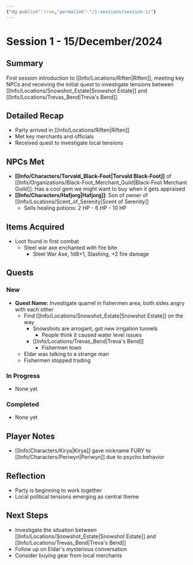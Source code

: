 ```yaml
---
{"dg-publish":true,"permalink":"/1-sessions/session-1/"}
---
```


# Session 1 - 15/December/2024

## Summary
First session introduction to [[Info/Locations/Riften\|Riften]], meeting key NPCs and receiving the initial quest to investigate tensions between [[Info/Locations/Snowshot_Estate\|Snowshot Estate]] and [[Info/Locations/Trevas_Bend\|Treva's Bend]].

## Detailed Recap
- Party arrived in [[Info/Locations/Riften\|Riften]]
- Met key merchants and officials
- Received quest to investigate local tensions

## NPCs Met
- **[[Info/Characters/Torvald_Black-Foot\|Torvald Black-Foot]]** of [[Info/Organizations/Black-Foot_Merchant_Guild\|Black-Foot Merchant Guild]]: Has a cool gem we might want to buy when it gets appraised
- **[[Info/Characters/Hafjorg\|Hafjorg]]**: Son of owner of [[Info/Locations/Scent_of_Serenity\|Scent of Serenity]]
	- Sells healing potions: 2 HP - 6 HP - 10 HP

## Items Acquired
- Loot found in first combat
	- Steel war axe enchanted with fire bite
		- Steel War Axe, 1d8+1, Slashing, +2 fire damage

## Quests
### New
- **Quest Name:** Investigate quarrel in fishermen area, both sides angry with each other
	- Find [[Info/Locations/Snowshot_Estate\|Snowshot Estate]] on the way
		- Snowshots are arrogant, got new irrigation tunnels
			- People think it caused water level issues
		- [[Info/Locations/Trevas_Bend\|Treva's Bend]]
			- Fishermen town
	- Eldar was talking to a strange man
	- Fishermen stopped trading

### In Progress
- None yet

### Completed
- None yet

## Player Notes
- [[Info/Characters/Kirya\|Kirya]] gave nickname FURY to [[Info/Characters/Periwyn\|Periwyn]] due to psycho behavior

## Reflection
- Party is beginning to work together
- Local political tensions emerging as central theme

## Next Steps
- Investigate the situation between [[Info/Locations/Snowshot_Estate\|Snowshot Estate]] and [[Info/Locations/Trevas_Bend\|Treva's Bend]]
- Follow up on Eldar's mysterious conversation
- Consider buying gear from local merchants
